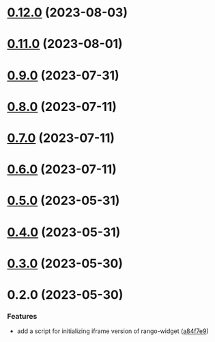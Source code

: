 # [0.12.0](https://github.com/rango-exchange/rango-client/compare/widget-iframe@0.11.0...widget-iframe@0.12.0) (2023-08-03)



# [0.11.0](https://github.com/rango-exchange/rango-client/compare/widget-iframe@0.8.0...widget-iframe@0.11.0) (2023-08-01)



# [0.9.0](https://github.com/rango-exchange/rango-client/compare/widget-iframe@0.8.0...widget-iframe@0.9.0) (2023-07-31)



# [0.8.0](https://github.com/rango-exchange/rango-client/compare/widget-iframe@0.7.0...widget-iframe@0.8.0) (2023-07-11)



# [0.7.0](https://github.com/rango-exchange/rango-client/compare/widget-iframe@0.6.0...widget-iframe@0.7.0) (2023-07-11)



# [0.6.0](https://github.com/rango-exchange/rango-client/compare/widget-iframe@0.5.0...widget-iframe@0.6.0) (2023-07-11)



# [0.5.0](https://github.com/rango-exchange/rango-client/compare/widget-iframe@0.4.0...widget-iframe@0.5.0) (2023-05-31)



# [0.4.0](https://github.com/rango-exchange/rango-client/compare/widget-iframe@0.3.0...widget-iframe@0.4.0) (2023-05-31)



# [0.3.0](https://github.com/rango-exchange/rango-client/compare/widget-iframe@0.2.0...widget-iframe@0.3.0) (2023-05-30)



# 0.2.0 (2023-05-30)


### Features

* add a script for initializing iframe version of rango-widget ([a84f7e9](https://github.com/rango-exchange/rango-client/commit/a84f7e98d7a5c813d97b1f8a1322790f4b18c313))



